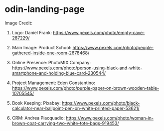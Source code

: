 # odin-landing-page

Image Credit:

1. Logo: Daniel Frank: https://www.pexels.com/photo/empty-cave-287229/

2. Main Image: Product School: https://www.pexels.com/photo/people-gathered-inside-one-room-2678468/

3. Online Presence: PhotoMIX Company: https://www.pexels.com/photo/person-using-black-and-white-smartphone-and-holding-blue-card-230544/

4. Project Management: Eden Constantino: https://www.pexels.com/photo/purple-paper-on-brown-wooden-table-10705545/

5. Book Keeping: Pixabay: https://www.pexels.com/photo/black-calculator-near-ballpoint-pen-on-white-printed-paper-53621/

6. CRM: Andrea Piacquadio: https://www.pexels.com/photo/woman-in-brown-coat-carrying-two-white-tote-bags-919453/